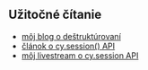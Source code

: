 ## Užitočné čítanie
* [môj blog o deštruktúrovaní](https://filiphric.com/using-destructuring-in-cypress)
* [článok o cy.session() API](https://docs.cypress.io/api/commands/session)
* [môj livestream o cy.session API](https://www.youtube.com/watch?v=Ug_D_yzdOUM)